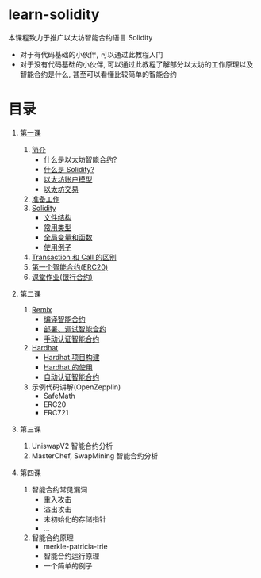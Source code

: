 # learn-solidity

本课程致力于推广以太坊智能合约语言 Solidity

- 对于有代码基础的小伙伴, 可以通过此教程入门
- 对于没有代码基础的小伙伴, 可以通过此教程了解部分以太坊的工作原理以及智能合约是什么, 甚至可以看懂比较简单的智能合约

# 目录

1.  [第一课](./courses/1.md#第一课)

    1. [简介](./courses/1.md#简介)
       - [什么是以太坊智能合约?](./courses/1.md#什么是以太坊智能合约)
       - [什么是 Solidity?](./courses/1.md#什么是-solidity)
       - [以太坊账户模型](./courses/1.md#以太坊账户模型)
       - [以太坊交易](./courses/1.md#以太坊交易)
    1. [准备工作](./courses/1.md#准备工作)
    1. [Solidity](./courses/1.md#Solidity)
       - [文件结构](./courses/1.md#文件结构)
       - [常用类型](./courses/1.md#常用类型)
       - [全局变量和函数](./courses/1.md#全局变量和函数)
       - [使用例子](./courses/1.md#使用例子)
    1. [Transaction 和 Call 的区别](./courses/1.md#transaction-和-call-的区别)
    1. [第一个智能合约(ERC20)](./courses/1.md#第一个智能合约)
    1. [课堂作业(银行合约)](./courses/1.md#课堂作业)

1.  第二课

    1. [Remix](./courses/2.md#Remix)
       - [编译智能合约](./courses/2.md#编译智能合约)
       - [部署、调试智能合约](./courses/2.md#部署、调试智能合约)
       - [手动认证智能合约](./courses/2.md#手动认证智能合约)
    1. [Hardhat](./courses/2.md#Hardhat)
       - [Hardhat 项目构建](./courses/2.md#hardhat-项目构建)
       - [Hardhat 的使用](./courses/2.md#hardhat-的使用)
       - [自动认证智能合约](./courses/2.md#自动认证智能合约)
    1. 示例代码讲解(OpenZepplin)
       - SafeMath
       - ERC20
       - ERC721

1.  第三课

    1. UniswapV2 智能合约分析
    1. MasterChef, SwapMining 智能合约分析

1.  第四课

    1. 智能合约常见漏洞
       - 重入攻击
       - 溢出攻击
       - 未初始化的存储指针
       - ...
    1. 智能合约原理
       - merkle-patricia-trie
       - 智能合约运行原理
       - 一个简单的例子
